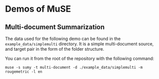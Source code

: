 # Demos of MuSE

## Multi-document Summarization

The data used for the following demo can be found in the `example_data/simplemulti` directory.
It is a simple multi-document source, and target pair in the form of the folder structure.

You can run it from the root of the repository with the following command:
```shell
muse -s sumy -t multi-document -d ./example_data/simplemulti -m rougemetric -l en 
```


